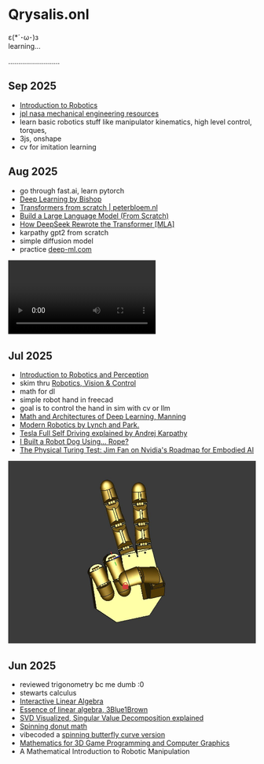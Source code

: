# Qrysalis.onl

ε(*´･ω･)з  
learning...

..........................

## Sep 2025
* [Introduction to Robotics](https://marsuniversity.github.io/ece387/Introduction-to-Robotics-Craig.pdf)
* [jpl nasa mechanical engineering resources](https://jpl-nasa.libguides.com/subject-guides/mechanical-engineering)
* learn basic robotics stuff like manipulator kinematics, high level control, torques,
* 3js, onshape
* cv for imitation learning


## Aug 2025

* go through fast.ai, learn pytorch
* [Deep Learning by Bishop](https://www.bishopbook.com/)
* [Transformers from scratch | peterbloem.nl](https://peterbloem.nl/blog/transformers)
* [Build a Large Language Model (From Scratch)](https://www.manning.com/books/build-a-large-language-model-from-scratch)
* [How DeepSeek Rewrote the Transformer [MLA]](https://www.youtube.com/watch?v=0VLAoVGf_74&ab_channel=WelchLabs)
* karpathy gpt2 from scratch
* simple diffusion model
* practice [deep-ml.com](https://www.deep-ml.com/problems)

![video](ass/diffusion.mp4)

## Jul 2025

* [Introduction to Robotics and Perception](https://www.roboticsbook.org/intro.html)
* skim thru [Robotics, Vision & Control](https://petercorke.com/)
* math for dl
* simple robot hand in freecad
* goal is to control the hand in sim with cv or llm
* [Math and Architectures of Deep Learning, Manning](https://www.manning.com/books/math-and-architectures-of-deep-learning)
* [Modern Robotics by Lynch and Park.](https://www.youtube.com/playlist?list=PLggLP4f-rq02vX0OQQ5vrCxbJrzamYDfx)
* [Tesla Full Self Driving explained by Andrej Karpathy](https://www.youtube.com/watch?v=3SypMvnQT_s&ab_channel=TeslaOwnersOnline)
* [I Built a Robot Dog Using... Rope?](https://www.youtube.com/watch?v=8s9TjRz01fo&t=1119s&ab_channel=AaedMusa)
* [The Physical Turing Test: Jim Fan on Nvidia's Roadmap for Embodied AI](https://www.youtube.com/watch?v=_2NijXqBESI&t=33s&ab_channel=SequoiaCapital)

![Robot Hand CAD](ass/cadhand.png)

## Jun 2025

* reviewed trigonometry bc me dumb :0
* stewarts calculus
* [Interactive Linear Algebra](https://textbooks.math.gatech.edu/ila/)
* [Essence of linear algebra, 3Blue1Brown](https://www.youtube.com/playlist?list=PLZHQObOWTQDPD3MizzM2xVFitgF8hE_ab)
* [SVD Visualized, Singular Value Decomposition explained](https://www.youtube.com/watch?v=vSczTbgc8Rc&ab_channel=VisualKernel)
* [Spinning donut math](https://www.a1k0n.net/2011/07/20/donut-math.html)
* vibecoded a [spinning butterfly curve version](ass/spinningbf.mp4)
* [Mathematics for 3D Game Programming and Computer Graphics](https://mathfor3dgameprogramming.com/)
* A Mathematical Introduction to Robotic Manipulation

